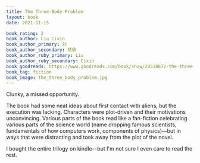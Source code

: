 ```yaml
---
title: The Three-Body Problem
layout: book
date: 2021-11-15

book_rating: 2
book_author: Liu Cixin
book_author_primary: 刘
book_author_secondary: 慈欣
book_author_ruby_primary: Liu
book_author_ruby_secondary: Cixin
book_goodreads: https://www.goodreads.com/book/show/20518872-the-three-body-problem
book_tag: fiction
book_image: the_three_body_problem.jpg
---
```


Clunky, a missed opportunity.

The book had some neat ideas about first contact with aliens, but the execution was lacking. Characters were plot-driven and their motivations unconvincing. Various parts of the book read like a fan-fiction celebrating various parts of the science world (name dropping famous scientists, fundamentals of how computers work, components of physics)—but in ways that were distracting and took away from the plot of the novel.

I bought the entire trilogy on kindle—but I'm not sure I even care to read the rest.